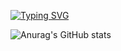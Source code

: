 [![Typing SVG](https://readme-typing-svg.demolab.com?font=Delius&pause=1000&color=F77BBA&background=FFFFFF00&width=435&lines=Welcome+to+Jungho's+GitHub)](https://git.io/typing-svg)



![Anurag's GitHub stats](https://github-readme-stats.vercel.app/api?username=anuraghazra&theme=dark&show_icons=true)
